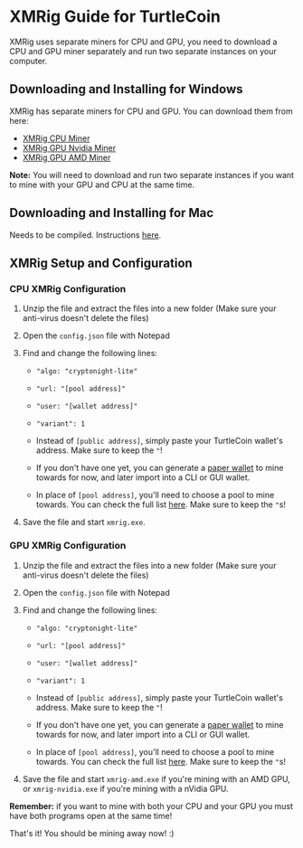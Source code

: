 # XMRig Guide for TurtleCoin

XMRig uses separate miners for CPU and GPU, you need to download a CPU and GPU miner separately and run two separate instances on your computer.

## Downloading and Installing for Windows

XMRig has separate miners for CPU and GPU. You can download them from here:

* [XMRig CPU Miner](https://github.com/xmrig/xmrig/releases)
* [XMRig GPU Nvidia Miner](https://github.com/xmrig/xmrig-nvidia/releases)
* [XMRig GPU AMD Miner](https://github.com/xmrig/xmrig-amd/releases)

**Note:** You will need to download and run two separate instances if you want to mine with your GPU and CPU at the same time.

## Downloading and Installing for Mac

Needs to be compiled. Instructions [here](https://github.com/xmrig/xmrig/wiki/OS-X-Build).

## XMRig Setup and Configuration

### CPU XMRig Configuration

1.  Unzip the file and extract the files into a new folder (Make sure your anti-virus doesn't delete the files)
2.  Open the `config.json` file with Notepad
3.  Find and change the following lines:

      * `"algo: "cryptonight-lite"`  

      * `"url: "[pool address]"`  

      * `"user: "[wallet address]"`  

      * `"variant": 1`  

      - Instead of `[public address]`, simply paste your TurtleCoin wallet's address. Make sure to keep the `"`!  

      - If you don't have one yet, you can generate a [paper wallet](../wallets/Making-a-paper-wallet) to mine towards for now, and later import into a CLI or GUI wallet.  

      - In place of `[pool address]`, you'll need to choose a pool to mine towards. You can check the full list [here](Pools). Make sure to keep the `"`s!  

4.  Save the file and start `xmrig.exe`.

### GPU XMRig Configuration

1.  Unzip the file and extract the files into a new folder (Make sure your anti-virus doesn't delete the files)
2.  Open the `config.json` file with Notepad
3.  Find and change the following lines:

      * `"algo: "cryptonight-lite"`  

      * `"url: "[pool address]"`  

      * `"user: "[wallet address]"`  

      * `"variant": 1`  

      - Instead of `[public address]`, simply paste your TurtleCoin wallet's address. Make sure to keep the `"`!  

      - If you don't have one yet, you can generate a [paper wallet](../wallets/Making-a-paper-wallet) to mine towards for now, and later import into a CLI or GUI wallet.  

      - In place of `[pool address]`, you'll need to choose a pool to mine towards. You can check the full list [here](Pools). Make sure to keep the `"`s!  


4. Save the file and start `xmrig-amd.exe` if you're mining with an AMD GPU, or `xmrig-nvidia.exe` if you're mining with a nVidia GPU.



**Remember:** if you want to mine with both your CPU and your GPU you must have both programs open at the same time!



That's it! You should be mining away now! :)

